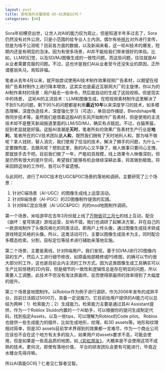 ```yaml
---
layout: post
title: 游戏海外买量随笔-05-AI真能GC吗？
categories: [UA]
---
```


Sora年初横空出世，让世人对AI的能力叹为观止，但是知道半年多过去了，Sora仍然没有对外公测，只是小范围的给专业人士内测，偶尔有些[样片](https://openai.com/index/sora/)对外进行宣传，但是为啥不公测呢？目前各方面的数据，以及新闻来看，这一轮AI技术的爆发，短期内还是有明显的泡沫。因为有很多场景，AI并不能给我们带来很好的体验。比如，LLM的幻觉，以及SD/MJ图像生成的一致性问题。而这些问题，往往就是AI从业者需要克服的问题。不过，这也许是我们AI从业者至今还没失业的原因，正所谓塞翁失马，焉知非福。

笔者从去年4月以来，就开始尝试使用AI技术制作效果视频广告素材，以期望在视频广告素材制作上进行降本增效，这其实也是最近互联网大厂的主旋律。你以为的AI制作素材的场景：用户敲击一些命令，然后就自动的生成了这段视频。但是现实中的场景， 这轮AI的主流技术：LLM和图像生成，在短视频素材制作这里解决了不到5%的问题，剩下95%的问题都是利用**最近10年**以来深度学习的技术，如多模态理解，深度伪造技术，深度强化学习（可选），单目动作捕捉，Blendshape嘴唇同步技术等。虽然我们是借着这股AI的东风开始制作广告素材，但是使用的主流技术却不是整天新闻报道里面的LLM/SD/MJ，确实有点尴尬。不过，白猫黑猫，捉到老鼠就是好猫。这股AI浪潮是**天时**，笔者所处的效果广告素材生产行业是**地利**，笔者所在的CV技术团队是**人和**，既然我们拥有了天时地利人和，那为啥不做呢？拿人钱财，替人消灾，我们使用了恰当的技术，解决了棘手的问题，为什么一定要蹭热度，去跟风呢？想到这里，我的内心又平静了，做人做事只要问心无愧，那就放手去干吧。目前我们做了一年，产能初具规模，线上效果令人映像深刻，但是仍然有很大的提升空间，希望我们能够有机会继续深耕此事，将其做到极致。将来回顾这块的工作时，我可以不留遗憾。

与此同时，进行了AIGC技术在UGC&PGC场景的落地和调研。主要研究了三个场景：

1. 针对C端场景（AI-UGC）的图像生成线上运营活动。
2. 针对B端场景（AI-PGC）的2D图像制作提效的实践。
3. 针对B&C混合场景（AI UGC&PGC）的的mod地图制作调研。

第一个场景，米哈游早在去年3月份就上线了[万物皆可三月七](https://www.sohu.com/a/671672960_121207965)的线上互动，配合《崩坏：星穹铁道》游戏运营，反响不错。我们也调研了起解决方案，并在自己的一款游戏制作了头像风格化的同类活动，即用户上传头像，通过图像生成技术转成游戏特定风格的头像。所以，这类活动可行。主要以图像生成技术为主，同时配合多模态检索，分割，目标定位等技术进行辅助来落地实施。

第二个场景，主要是离线，针对B端用户。我们发现，基于SD/MJ进行2D图像内容的生产，然后人工进行细节修改，如原画局部精修或PS修图，的确可以节约很大部分的工作，这也是目前业内主流的工作方式。因为这类图像生成工具确实可以生产比较惊艳的2D内容，但是细节的一致性和逻辑性总是存在明显的问题，所以需要人工调整。此技术不但没有淘汰原画师，反而使得原画师的效率得到了大幅度的提升。

第三个场景是地图制作。以Roblox作为例子进行调研，作为2006年发布的成熟平台，目前日活超过5000万，具备一定说服力。它目前给用户提供的AI能力可以总结为两种：1）检索能力；2）生成能力。检索能力主要是通过其AI Assistant提供，作为一个Roblox Stuido内置的一个AI助手，可以根据你的提问生成制定代码，找到指定Assets，以及一些tips，可以理解为Roblox的Code pilot。 Roblox也提供一些生成能力的插件，比如生成地形，纹理，和3D assets等。地形和纹理相对简单，但是3D assets目前学术界得到的效果都一言难尽，作为一个商业公司应该也不会在这个地方有太多的投入，如果用户对assets要求不高，可能会使用，但是如果是一些高品质的地图，如[《彩虹朋友》](https://www.roblox.com/games/7991339063/Rainbow-Friends)，大概率是不会使用这项不成熟的技术。更何况，即使有落地价值， 平台的研发团队会更有可能进行，毕竟近水楼台先得月嘛。



所以AI真能GC吗？仁者见仁智者见智。







